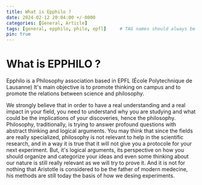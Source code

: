 ```yaml
---
title: What is Epphilo ?
date: 2024-02-12 20:04:00 +/-0000
categories: [General, Article]
tags: [general, epphilo, philo, epfl]     # TAG names should always be lowercase
pin: true
---
```


# What is EPPHILO ?

Epphilo is a Philosophy association based in EPFL (École Polytechnique de Lausanne)
It's main objective is to promote thinking on campus and to promote the relations between science and philosophy. 

We strongly believe that in order to have a real understanding and a real impact in your field, you need to understand why you are studying and what could be the implications of your discoveries, hence the philosophy. 
Philosophy, traditionally, is trying to answer profound questions with abstract thinking and logical arguments. You may think that since the fields are really specialized, philosophy is not relevant to help in the scientific research, and in a way it is true that it will not give you a protocole for your next experiment. 
But, it's logical arguments, its perspective on how you should organize and categorize your ideas and even some thinking about our nature is still really relevant as we will try to prove it. 
And it is not for nothing that Aristotle is considered to be the father of modern medecine, his methods are still today the basis of how we desing experiments.

